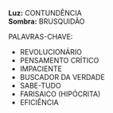 **Luz:** CONTUNDÊNCIA  
**Sombra:** BRUSQUIDÃO

PALAVRAS-CHAVE:
- REVOLUCIONÁRIO
- PENSAMENTO CRÍTICO
- IMPACIENTE
- BUSCADOR DA VERDADE
- SABE-TUDO
- FARISAICO (HIPÓCRITA)
- EFICIÊNCIA